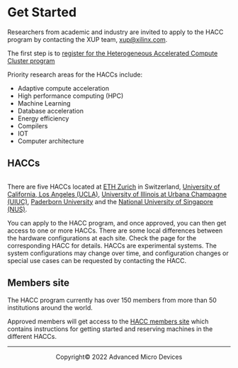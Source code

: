 # Get Started

Researchers from academic and industry are invited to apply to the HACC program by contacting the XUP team, [xup@xilinx.com](xup@xilinx.com).

The first step is to [register for the Heterogeneous Accelerated Compute Cluster program](https://www.xilinx.com/member/xup_research_clusters.html)

Priority research areas for the HACCs include:

* Adaptive compute acceleration 
* High performance computing (HPC)
* Machine Learning
* Database acceleration
* Energy efficiency
* Compilers
* IOT
* Computer architecture

## HACCs

<img src="/xacc/images/hacc_sites-world_map.png" alt="" class="responsive">

There are five HACCs located at [ETH Zurich](ethz.md) in Switzerland, [University of California, Los Angeles (UCLA)](ucla.md), [University of Illinois at Urbana Champagne (UIUC)](uiuc.md), [Paderborn University](paderborn.md) and the [National University of Singapore (NUS)](nus.md). 

You can apply to the HACC program, and once approved, you can then get access to one or more HACCs. There are some local differences between the hardware configurations at each site. Check the page for the corresponding HACC for details. HACCs are experimental systems.  The system configurations may change over time, and configuration changes or special use cases can be requested by contacting the HACC. 

## Members site

The HACC program currently has over 150 members from more than 50 institutions around the world.

Approved members will get access to the [HACC members site](https://www.xilinx.com/member/xup_research_clusters.html) which contains instructions for getting started and reserving machines in the different HACCs.


---------------------------------------
<p align="center">Copyright&copy; 2022 Advanced Micro Devices</p>
